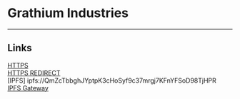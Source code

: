 # Grathium Industries
---

## Links
[HTTPS](https://grathium-industries.github.io)  
[HTTPS REDIRECT](https://hudson-newey.github.io)  
[IPFS] ipfs://QmZcTbbghJYptpK3cHoSyf9c37mrgj7KFnYFSoD98TjHPR  
[IPFS Gateway](https://dweb.link/ipfs/QmZcTbbghJYptpK3cHoSyf9c37mrgj7KFnYFSoD98TjHPR?filename=Grathium-Industries.github.io)  
